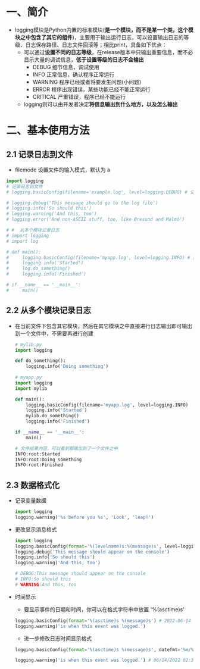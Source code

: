 # 一、简介

- logging模块是Python内置的标准模块(**是一个模块，而不是某一个类，这个模块之中包含了其它的组件**)，主要用于输出运行日志，可以设置输出日志的等级、日志保存路径、日志文件回滚等；相比print，具备如下优点：
  - 可以通过**设置不同的日志等级**，在release版本中只输出重要信息，而不必显示大量的调试信息，**低于设置等级的日志不会输出**
    - DEBUG 细节信息，调试使用
    - INFO 正常信息，确认程序正常运行
    - WARNING 程序已经或者将要发生问题(小问题)
    - ERROR 程序出现错误，某些功能已经不能正常运行
    - CRITICAL 严重错误，程序已经不能运行
  - logging则可以由开发者决定**将信息输出到什么地方，以及怎么输出**

# 二、基本使用方法

## 2.1 记录日志到文件

- filemode 设置文件的输入模式，默认为 a

```python
import logging
# 记录日志到文件
# logging.basicConfig(filename='example.log', level=logging.DEBUG) # 记录的文件名称，时间级别

# logging.debug('This message should go to the log file')
# logging.info('So should this')
# logging.warning('And this, too')
# logging.error('And non-ASCII stuff, too, like Øresund and Malmö')

# #  从多个模块记录日志
# import logging
# import log

# def main():
#     logging.basicConfig(filename='myapp.log', level=logging.INFO) # 打开日志文件
#     logging.info('Started')
#     log.do_something()
#     logging.info('Finished')

# if __name__ == '__main__':
#     main()
```

## 2.2 从多个模块记录日志

- 在当前文件下包含其它模块，然后在其它模块之中直接进行日志输出即可输出到一个文件中，不需要再进行创建

  ```python
  # mylib.py
  import logging
  
  def do_something():
      logging.info('Doing something')
      
  # myapp.py
  import logging
  import mylib
  
  def main():
      logging.basicConfig(filename='myapp.log', level=logging.INFO)
      logging.info('Started')
      mylib.do_something()
      logging.info('Finished')
  
  if __name__ == '__main__':
      main()
  
  # 文件结果内容，可以看到都输出到了一个文件之中
  INFO:root:Started
  INFO:root:Doing something
  INFO:root:Finished
  ```

## 2.3 数据格式化

- 记录变量数据

  ```python
  import logging
  logging.warning('%s before you %s', 'Look', 'leap!')
  ```

- 更改显示消息格式

  ```python
  import logging
  logging.basicConfig(format='%(levelname)s:%(message)s', level=logging.DEBUG)
  logging.debug('This message should appear on the console')
  logging.info('So should this')
  logging.warning('And this, too')
  
  # DEBUG:This message should appear on the console
  # INFO:So should this
  # WARNING:And this, too
  ```

- 时间显示

  - 要显示事件的日期和时间，你可以在格式字符串中放置 '%(asctime)s'

  ```python
  logging.basicConfig(format='%(asctime)s %(message)s') # 2022-06-14 14:31:30,517 is when this event was logged.
  logging.warning('is when this event was logged.')
  ```

  -  进一步修改日志时间显示格式

    ```python
    logging.basicConfig(format='%(asctime)s %(message)s', datefmt='%m/%d/%Y %I:%M:%S %p') # %m:十进制表示月，%d表示日，%Y表示年， 十进制的(时分秒)，AM/PM
    
    logging.warning('is when this event was logged.') # 06/14/2022 02:33:36 PM is when this event was logged.
    ```

    
